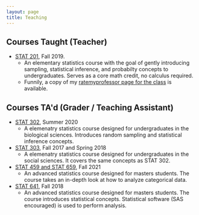 ```yaml
---
layout: page
title: Teaching
---
```


## Courses Taught (Teacher)
- [STAT 201](https://catalog.tamu.edu/search/?P=STAT%20201), Fall 2019.
    - An elementary statistics course with the goal of gently introducing sampling, statistical inference, and probabilty concepts to undergraduates. Serves as a core math credit, no calculus required.
    - Funnily, a copy of my [ratemyprofessor page for the class](https://www.ratemyprofessors.com/professor?tid=2531341) is available.

## Courses TA'd (Grader / Teaching Assistant)
- [STAT 302](https://catalog.tamu.edu/search/?P=STAT%20302), Summer 2020
    - A elemenatry statistics course designed for undergraduates in the biological sciences. Introduces random sampling and statistical inference concepts.
- [STAT 303](https://catalog.tamu.edu/search/?P=STAT%20303), Fall 2017 and Spring 2018
    - A elemenatry statistics course designed for undergraduates in the social sciences. It covers the same concepts as STAT 302.
- [STAT 459 and STAT 659](https://stat.tamu.edu/academics/graduate-courses/), Fall 2021 
    - An advanced statistics course designed for masters students. The course takes an in-depth look at how to analyze categorical data.
- [STAT 641](https://stat.tamu.edu/academics/graduate-courses/), Fall 2018
    - An advanced statistics course designed for masters students. The course introduces statistical concepts. Statistical software (SAS encouraged) is used to perform analysis.
